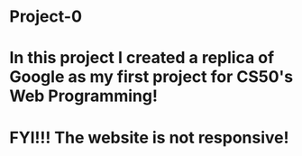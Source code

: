 # Project-0
#
#
# In this project I created a replica of Google as my first project for CS50's Web Programming!
# FYI!!! The website is not responsive!
